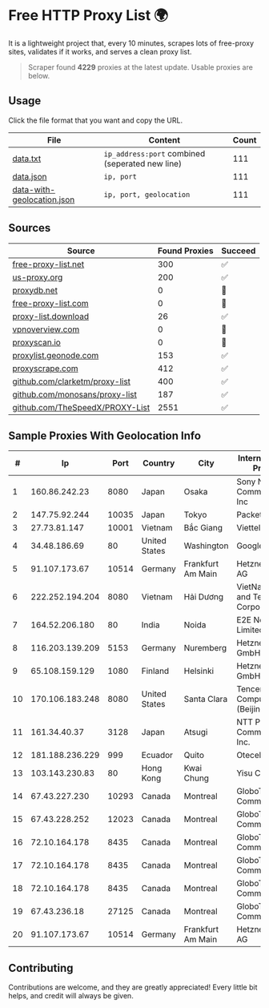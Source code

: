 
# Free HTTP Proxy List 🌍

It is a lightweight project that, every 10 minutes, scrapes lots of free-proxy sites, validates if it works, and serves a clean proxy list.


> Scraper found **4229** proxies at the latest update. Usable proxies are below.

## Usage

Click the file format that you want and copy the URL.


|File|Content|Count|
|----|-------|-----|
|[data.txt](https://raw.githubusercontent.com/themiralay/Proxy-List-World/master/data.txt)|`ip_address:port` combined (seperated new line)|111|
|[data.json](https://raw.githubusercontent.com/themiralay/Proxy-List-World/master/data.json)|`ip, port`|111|
|[data-with-geolocation.json](https://raw.githubusercontent.com/themiralay/Proxy-List-World/master/data-with-geolocation.json)|`ip, port, geolocation`|111|

## Sources

|Source|Found Proxies|Succeed|
|------|-------------|-------|
|[free-proxy-list.net](https://free-proxy-list.net)|300|✅|
|[us-proxy.org](https://www.us-proxy.org)|200|✅|
|[proxydb.net](http://proxydb.net)|0|🚫|
|[free-proxy-list.com](https://free-proxy-list.com/?page=&port=&type%5B%5D=http&type%5B%5D=https&up_time=0&search=Search)|0|🚫|
|[proxy-list.download](https://www.proxy-list.download/HTTP)|26|✅|
|[vpnoverview.com](https://vpnoverview.com/privacy/anonymous-browsing/free-proxy-servers)|0|🚫|
|[proxyscan.io](https://www.proxyscan.io)|0|🚫|
|[proxylist.geonode.com](https://proxylist.geonode.com/api/proxy-list?limit=300&page=1&sort_by=lastChecked&sort_type=desc&protocols=http,https)|153|✅|
|[proxyscrape.com](https://api.proxyscrape.com/v2/?request=displayproxies&protocol=http&timeout=10000&country=all&ssl=all&anonymity=all)|412|✅|
|[github.com/clarketm/proxy-list](https://raw.githubusercontent.com/clarketm/proxy-list/master/proxy-list-raw.txt)|400|✅|
|[github.com/monosans/proxy-list](https://raw.githubusercontent.com/monosans/proxy-list/main/proxies/http.txt)|187|✅|
|[github.com/TheSpeedX/PROXY-List](https://raw.githubusercontent.com/TheSpeedX/PROXY-List/master/http.txt)|2551|✅|


## Sample Proxies With Geolocation Info

|#|Ip|Port|Country|City|Internet Service Provider|
|-|--|----|-------|----|-------------------------|
|1|160.86.242.23|8080|Japan|Osaka|Sony Network Communications Inc|
|2|147.75.92.244|10035|Japan|Tokyo|Packet Host, Inc.|
|3|27.73.81.147|10001|Vietnam|Bắc Giang|Viettel Group|
|4|34.48.186.69|80|United States|Washington|Google LLC|
|5|91.107.173.67|10514|Germany|Frankfurt Am Main|Hetzner Online AG|
|6|222.252.194.204|8080|Vietnam|Hải Dương|VietNam Post and Telecom Corporation|
|7|164.52.206.180|80|India|Noida|E2E Networks Limited|
|8|116.203.139.209|5153|Germany|Nuremberg|Hetzner Online GmbH|
|9|65.108.159.129|1080|Finland|Helsinki|Hetzner Online GmbH|
|10|170.106.183.248|8080|United States|Santa Clara|Tencent Cloud Computing (Beijing) Co|
|11|161.34.40.37|3128|Japan|Atsugi|NTT PC Communications, Inc.|
|12|181.188.236.229|999|Ecuador|Quito|Otecel S.A|
|13|103.143.230.83|80|Hong Kong|Kwai Chung|Yisu Cloud LTD|
|14|67.43.227.230|10293|Canada|Montreal|GloboTech Communications|
|15|67.43.228.252|12023|Canada|Montreal|GloboTech Communications|
|16|72.10.164.178|8435|Canada|Montreal|GloboTech Communications|
|17|72.10.164.178|8435|Canada|Montreal|GloboTech Communications|
|18|72.10.164.178|8435|Canada|Montreal|GloboTech Communications|
|19|67.43.236.18|27125|Canada|Montreal|GloboTech Communications|
|20|91.107.173.67|10514|Germany|Frankfurt Am Main|Hetzner Online AG|



## Contributing

Contributions are welcome, and they are greatly appreciated! Every
little bit helps, and credit will always be given.


